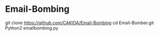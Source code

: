 # Email-Bombing
git clone https://github.com/CAKIDA/Email-Bombing
cd Email-Bomber.git
Python2 emailbombing.py 
